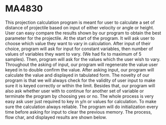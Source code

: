 # MA4830
This projection calculation program is meant for user to calculate a set of distance of projectile based on input of either velocity or angle or height. User can easy compare the results shown by our program to obtain the best parameter for the projectile.
At the start of the program. It will ask user to choose which value they want to vary in calculation. After input of their choice, program will ask for input for constant variables, then number of values of variables they want to vary. (We had fix to maximum of 5 samples). Then, program will ask for the values which the user wish to vary. Throughout the asking of input, our program will regenerate the value user keyed in to double confirm the value. After asking input, our program will calculate the value and displayed in tabulated form.
The novelty of our program is that we will always check for the validity of user input to make sure it is keyed correctly or within the limit. Besides that, our program will also ask whether user with to continue for another set of variable or terminate the program by choosing yes or no. The whole process is very easy ask user just required to key in y/n or values for calculation. To make sure the calculation always reliable. The program will do initialization every time before asking for input to clear the previous memory.
The process, flow char, and displayed results are shown below.

